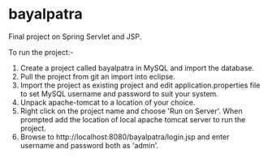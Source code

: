 bayalpatra
==========

Final project on Spring Servlet and JSP.

To run the project:-
1. Create a project called bayalpatra in MySQL and import the database.
2. Pull the project from git an import into eclipse.
3. Import the project as existing project and edit application.properties file     to set MySQL username and password to suit your system.
4. Unpack apache-tomcat to a location of your choice.
5. Right click on the project name and choose 'Run on Server'. When prompted add   the location of local apache tomcat server to run the project.
6. Browse to http://localhost:8080/bayalpatra/login.jsp and enter username and 
   password both as 'admin'.

